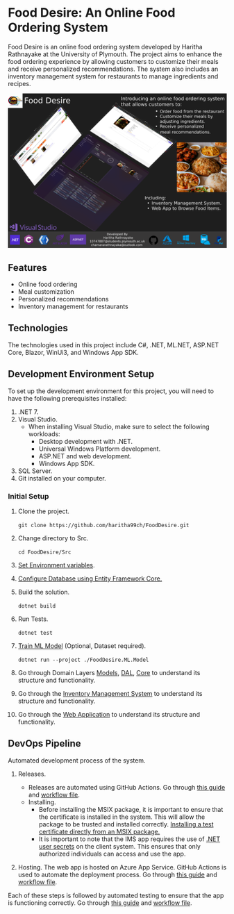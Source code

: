 # Food Desire: An Online Food Ordering System

Food Desire is an online food ordering system developed by Haritha Rathnayake at the University of Plymouth. The project aims to enhance the food ordering experience by allowing customers to customize their meals and receive personalized recommendations. The system also includes an inventory management system for restaurants to manage ingredients and recipes.

![Poster](Images/Food%20Desire%20Poster.png)

## Features

- Online food ordering
- Meal customization
- Personalized recommendations
- Inventory management for restaurants

## Technologies

The technologies used in this project include C#, .NET, ML.NET, ASP.NET Core, Blazor, WinUi3, and Windows App SDK.

## Development Environment Setup

To set up the development environment for this project, you will need to have the following prerequisites installed:

1. .NET 7.
2. Visual Studio.
    - When installing Visual Studio, make sure to select the following workloads:
      - Desktop development with .NET.
      - Universal Windows Platform development.
      - ASP.NET and web development.
      - Windows App SDK.
3. SQL Server.
4. Git installed on your computer.

### Initial Setup

1. Clone the project.

    `git clone https://github.com/haritha99ch/FoodDesire.git`

2. Change directory to Src.

    `cd FoodDesire/Src`

3. [Set Environment variables](Src/FoodDesire.AppSettings/README.md#setting-environment-variables).
4. [Configure Database using Entity Framework Core.](Src/FoodDesire.DAL/README.md#database-migrations)
5. Build the solution.

    `dotnet build`

6. Run Tests.

    `dotnet test`

7. [Train ML Model](Src/FoodDesire.ML.Model/README.md) (Optional, Dataset required).

    `dotnet run --project ./FoodDesire.ML.Model`

8. Go through Domain Layers [Models](Src/FoodDesire.Models/README.md), [DAL](Src/FoodDesire.DAL/README.md), [Core](Src/FoodDesire.Core/README.md) to understand its structure and functionality.
9. Go through the [Inventory Management System](Src/FoodDesire.IMS/README.md) to understand its structure and functionality.
10. Go through the [Web Application](Src/FoodDesire.Web.API/README.md) to understand its structure and functionality.

## DevOps Pipeline

Automated development process of the system.

1. Releases.
    - Releases are automated using GitHub Actions. Go through [this guide](https://github.com/MicrosoftDocs/windows-dev-docs/blob/docs/hub/apps/package-and-deploy/ci-for-winui3.md) and [workflow file](.github/workflows/production-winui3-fooddesire-dotnet-desktop.yml).
    - Installing.
        - Before installing the MSIX package, it is important to ensure that the certificate is installed in the system. This will allow the package to be trusted and installed    correctly. [Installing a test certificate directly from an MSIX package.](https://www.advancedinstaller.com/install-test-certificate-from-msix.html)
        - It is important to note that the IMS app requires the use of [.NET user secrets](Src/FoodDesire.AppSettings/README.md#setting-environment-variables) on the client system. This ensures that only authorized individuals can access and use the app.

2. Hosting.
    The web app is hosted on Azure App Service. GitHub Actions is used to automate the deployment process. Go through [this guide](https://learn.microsoft.com/en-us/dotnet/devops/github-actions-overview) and [workflow file](.github/workflows/production-web_app-fooddesire-web-sea-dev-001.yml).

Each of these steps is followed by automated testing to ensure that the app is functioning correctly. Go through [this guide](https://learn.microsoft.com/en-us/dotnet/devops/dotnet-test-github-action) and [workflow file](.github/workflows/dotnet-desktop.yml).
